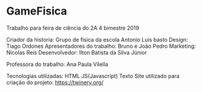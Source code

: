 # GameFisica

Trabalho para feira de ciência do 2A 
4 bimestre 2019

Criador da historia: Grupo de fisica da escola Antonio Luis basto
Design: Tiago Ordones
Apresentadores do trabalho: Bruno e João Pedro
Marketing: Nicolas Reis
Desenvolvedor: Ilton Batista da Silva Júnior

Professora do trabalho: Ana Paula Vilella
 
Tecnologias utilizadas:
	HTML
	JS(Javascript)
	Texto
Site utilizado para criação do projeto:
	https://twinery.org/